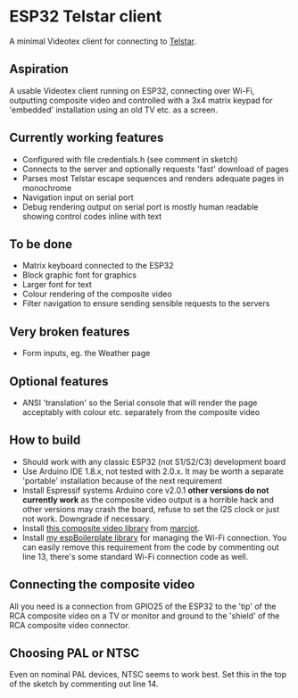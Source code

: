 # ESP32 Telstar client
A minimal Videotex client for connecting to [Telstar](https://glasstty.com/).

## Aspiration

A usable Videotex client running on ESP32, connecting over Wi-Fi, outputting composite video and controlled with a 3x4 matrix keypad for 'embedded' installation using an old TV etc. as a screen.

## Currently working features

- Configured with file credentials.h (see comment in sketch)
- Connects to the server and optionally requests 'fast' download of pages
- Parses most Telstar escape sequences and renders adequate pages in monochrome
- Navigation input on serial port
- Debug rendering output on serial port is mostly human readable showing control codes inline with text

## To be done

- Matrix keyboard connected to the ESP32
- Block graphic font for graphics
- Larger font for text
- Colour rendering of the composite video
- Filter navigation to ensure sending sensible requests to the servers

## Very broken features

- Form inputs, eg. the Weather page

## Optional features

- ANSI 'translation' so the Serial console that will render the page acceptably with colour etc. separately from the composite video

## How to build

- Should work with any classic ESP32 (not S1/S2/C3) development board
- Use Arduino IDE 1.8.x, not tested with 2.0.x. It may be worth a separate 'portable' installation because of the next requirement
- Install Espressif systems Arduino core v2.0.1 **other versions do not currently work** as the composite video output is a horrible hack and other versions may crash the board, refuse to set the I2S clock or just not work. Downgrade if necessary.
- Install [this composite video library](https://github.com/marciot/ESP32CompositeColorVideo) from [marciot](https://github.com/marciot).
- Install [my espBoilerplate library](https://github.com/ncmreynolds/espBoilerplate) for managing the Wi-Fi connection. You can easily remove this requirement from the code by commenting out line 13, there's some standard Wi-Fi connection code as well.

## Connecting the composite video

All you need is a connection from GPIO25 of the ESP32 to the 'tip' of the RCA composite video on a TV or monitor and ground to the 'shield' of the RCA composite video connector.

## Choosing PAL or NTSC

Even on nominal PAL devices, NTSC seems to work best. Set this in the top of the sketch by commenting out line 14.
